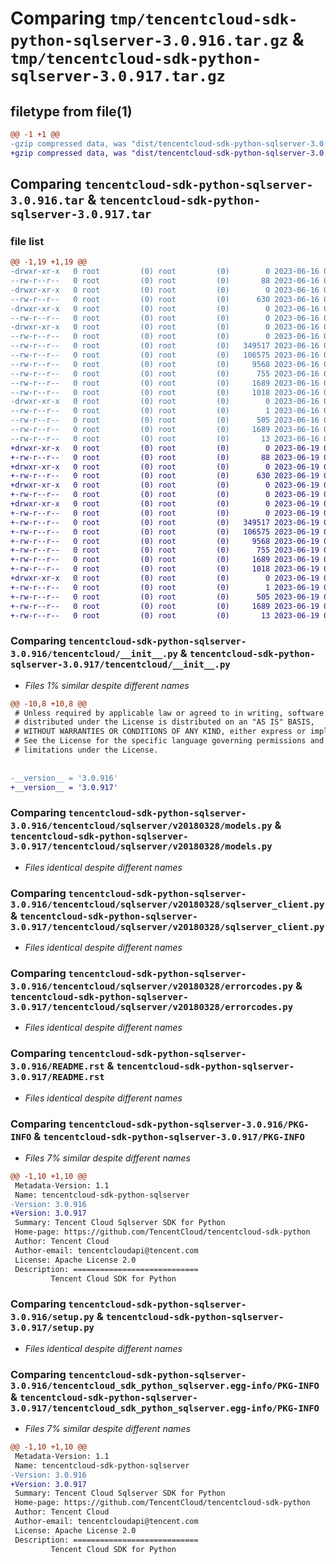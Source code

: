 # Comparing `tmp/tencentcloud-sdk-python-sqlserver-3.0.916.tar.gz` & `tmp/tencentcloud-sdk-python-sqlserver-3.0.917.tar.gz`

## filetype from file(1)

```diff
@@ -1 +1 @@
-gzip compressed data, was "dist/tencentcloud-sdk-python-sqlserver-3.0.916.tar", last modified: Fri Jun 16 00:40:29 2023, max compression
+gzip compressed data, was "dist/tencentcloud-sdk-python-sqlserver-3.0.917.tar", last modified: Mon Jun 19 00:32:14 2023, max compression
```

## Comparing `tencentcloud-sdk-python-sqlserver-3.0.916.tar` & `tencentcloud-sdk-python-sqlserver-3.0.917.tar`

### file list

```diff
@@ -1,19 +1,19 @@
-drwxr-xr-x   0 root         (0) root         (0)        0 2023-06-16 00:40:29.000000 tencentcloud-sdk-python-sqlserver-3.0.916/
--rw-r--r--   0 root         (0) root         (0)       88 2023-06-16 00:40:29.000000 tencentcloud-sdk-python-sqlserver-3.0.916/setup.cfg
-drwxr-xr-x   0 root         (0) root         (0)        0 2023-06-16 00:40:29.000000 tencentcloud-sdk-python-sqlserver-3.0.916/tencentcloud/
--rw-r--r--   0 root         (0) root         (0)      630 2023-06-16 00:40:29.000000 tencentcloud-sdk-python-sqlserver-3.0.916/tencentcloud/__init__.py
-drwxr-xr-x   0 root         (0) root         (0)        0 2023-06-16 00:40:29.000000 tencentcloud-sdk-python-sqlserver-3.0.916/tencentcloud/sqlserver/
--rw-r--r--   0 root         (0) root         (0)        0 2023-06-16 00:40:29.000000 tencentcloud-sdk-python-sqlserver-3.0.916/tencentcloud/sqlserver/__init__.py
-drwxr-xr-x   0 root         (0) root         (0)        0 2023-06-16 00:40:29.000000 tencentcloud-sdk-python-sqlserver-3.0.916/tencentcloud/sqlserver/v20180328/
--rw-r--r--   0 root         (0) root         (0)        0 2023-06-16 00:40:29.000000 tencentcloud-sdk-python-sqlserver-3.0.916/tencentcloud/sqlserver/v20180328/__init__.py
--rw-r--r--   0 root         (0) root         (0)   349517 2023-06-16 00:40:29.000000 tencentcloud-sdk-python-sqlserver-3.0.916/tencentcloud/sqlserver/v20180328/models.py
--rw-r--r--   0 root         (0) root         (0)   106575 2023-06-16 00:40:29.000000 tencentcloud-sdk-python-sqlserver-3.0.916/tencentcloud/sqlserver/v20180328/sqlserver_client.py
--rw-r--r--   0 root         (0) root         (0)     9568 2023-06-16 00:40:29.000000 tencentcloud-sdk-python-sqlserver-3.0.916/tencentcloud/sqlserver/v20180328/errorcodes.py
--rw-r--r--   0 root         (0) root         (0)      755 2023-06-16 00:40:29.000000 tencentcloud-sdk-python-sqlserver-3.0.916/README.rst
--rw-r--r--   0 root         (0) root         (0)     1689 2023-06-16 00:40:29.000000 tencentcloud-sdk-python-sqlserver-3.0.916/PKG-INFO
--rw-r--r--   0 root         (0) root         (0)     1018 2023-06-16 00:40:29.000000 tencentcloud-sdk-python-sqlserver-3.0.916/setup.py
-drwxr-xr-x   0 root         (0) root         (0)        0 2023-06-16 00:40:29.000000 tencentcloud-sdk-python-sqlserver-3.0.916/tencentcloud_sdk_python_sqlserver.egg-info/
--rw-r--r--   0 root         (0) root         (0)        1 2023-06-16 00:40:29.000000 tencentcloud-sdk-python-sqlserver-3.0.916/tencentcloud_sdk_python_sqlserver.egg-info/dependency_links.txt
--rw-r--r--   0 root         (0) root         (0)      505 2023-06-16 00:40:29.000000 tencentcloud-sdk-python-sqlserver-3.0.916/tencentcloud_sdk_python_sqlserver.egg-info/SOURCES.txt
--rw-r--r--   0 root         (0) root         (0)     1689 2023-06-16 00:40:29.000000 tencentcloud-sdk-python-sqlserver-3.0.916/tencentcloud_sdk_python_sqlserver.egg-info/PKG-INFO
--rw-r--r--   0 root         (0) root         (0)       13 2023-06-16 00:40:29.000000 tencentcloud-sdk-python-sqlserver-3.0.916/tencentcloud_sdk_python_sqlserver.egg-info/top_level.txt
+drwxr-xr-x   0 root         (0) root         (0)        0 2023-06-19 00:32:14.000000 tencentcloud-sdk-python-sqlserver-3.0.917/
+-rw-r--r--   0 root         (0) root         (0)       88 2023-06-19 00:32:14.000000 tencentcloud-sdk-python-sqlserver-3.0.917/setup.cfg
+drwxr-xr-x   0 root         (0) root         (0)        0 2023-06-19 00:32:14.000000 tencentcloud-sdk-python-sqlserver-3.0.917/tencentcloud/
+-rw-r--r--   0 root         (0) root         (0)      630 2023-06-19 00:32:14.000000 tencentcloud-sdk-python-sqlserver-3.0.917/tencentcloud/__init__.py
+drwxr-xr-x   0 root         (0) root         (0)        0 2023-06-19 00:32:14.000000 tencentcloud-sdk-python-sqlserver-3.0.917/tencentcloud/sqlserver/
+-rw-r--r--   0 root         (0) root         (0)        0 2023-06-19 00:32:14.000000 tencentcloud-sdk-python-sqlserver-3.0.917/tencentcloud/sqlserver/__init__.py
+drwxr-xr-x   0 root         (0) root         (0)        0 2023-06-19 00:32:14.000000 tencentcloud-sdk-python-sqlserver-3.0.917/tencentcloud/sqlserver/v20180328/
+-rw-r--r--   0 root         (0) root         (0)        0 2023-06-19 00:32:14.000000 tencentcloud-sdk-python-sqlserver-3.0.917/tencentcloud/sqlserver/v20180328/__init__.py
+-rw-r--r--   0 root         (0) root         (0)   349517 2023-06-19 00:32:14.000000 tencentcloud-sdk-python-sqlserver-3.0.917/tencentcloud/sqlserver/v20180328/models.py
+-rw-r--r--   0 root         (0) root         (0)   106575 2023-06-19 00:32:14.000000 tencentcloud-sdk-python-sqlserver-3.0.917/tencentcloud/sqlserver/v20180328/sqlserver_client.py
+-rw-r--r--   0 root         (0) root         (0)     9568 2023-06-19 00:32:14.000000 tencentcloud-sdk-python-sqlserver-3.0.917/tencentcloud/sqlserver/v20180328/errorcodes.py
+-rw-r--r--   0 root         (0) root         (0)      755 2023-06-19 00:32:14.000000 tencentcloud-sdk-python-sqlserver-3.0.917/README.rst
+-rw-r--r--   0 root         (0) root         (0)     1689 2023-06-19 00:32:14.000000 tencentcloud-sdk-python-sqlserver-3.0.917/PKG-INFO
+-rw-r--r--   0 root         (0) root         (0)     1018 2023-06-19 00:32:14.000000 tencentcloud-sdk-python-sqlserver-3.0.917/setup.py
+drwxr-xr-x   0 root         (0) root         (0)        0 2023-06-19 00:32:14.000000 tencentcloud-sdk-python-sqlserver-3.0.917/tencentcloud_sdk_python_sqlserver.egg-info/
+-rw-r--r--   0 root         (0) root         (0)        1 2023-06-19 00:32:14.000000 tencentcloud-sdk-python-sqlserver-3.0.917/tencentcloud_sdk_python_sqlserver.egg-info/dependency_links.txt
+-rw-r--r--   0 root         (0) root         (0)      505 2023-06-19 00:32:14.000000 tencentcloud-sdk-python-sqlserver-3.0.917/tencentcloud_sdk_python_sqlserver.egg-info/SOURCES.txt
+-rw-r--r--   0 root         (0) root         (0)     1689 2023-06-19 00:32:14.000000 tencentcloud-sdk-python-sqlserver-3.0.917/tencentcloud_sdk_python_sqlserver.egg-info/PKG-INFO
+-rw-r--r--   0 root         (0) root         (0)       13 2023-06-19 00:32:14.000000 tencentcloud-sdk-python-sqlserver-3.0.917/tencentcloud_sdk_python_sqlserver.egg-info/top_level.txt
```

### Comparing `tencentcloud-sdk-python-sqlserver-3.0.916/tencentcloud/__init__.py` & `tencentcloud-sdk-python-sqlserver-3.0.917/tencentcloud/__init__.py`

 * *Files 1% similar despite different names*

```diff
@@ -10,8 +10,8 @@
 # Unless required by applicable law or agreed to in writing, software
 # distributed under the License is distributed on an "AS IS" BASIS,
 # WITHOUT WARRANTIES OR CONDITIONS OF ANY KIND, either express or implied.
 # See the License for the specific language governing permissions and
 # limitations under the License.
 
 
-__version__ = '3.0.916'
+__version__ = '3.0.917'
```

### Comparing `tencentcloud-sdk-python-sqlserver-3.0.916/tencentcloud/sqlserver/v20180328/models.py` & `tencentcloud-sdk-python-sqlserver-3.0.917/tencentcloud/sqlserver/v20180328/models.py`

 * *Files identical despite different names*

### Comparing `tencentcloud-sdk-python-sqlserver-3.0.916/tencentcloud/sqlserver/v20180328/sqlserver_client.py` & `tencentcloud-sdk-python-sqlserver-3.0.917/tencentcloud/sqlserver/v20180328/sqlserver_client.py`

 * *Files identical despite different names*

### Comparing `tencentcloud-sdk-python-sqlserver-3.0.916/tencentcloud/sqlserver/v20180328/errorcodes.py` & `tencentcloud-sdk-python-sqlserver-3.0.917/tencentcloud/sqlserver/v20180328/errorcodes.py`

 * *Files identical despite different names*

### Comparing `tencentcloud-sdk-python-sqlserver-3.0.916/README.rst` & `tencentcloud-sdk-python-sqlserver-3.0.917/README.rst`

 * *Files identical despite different names*

### Comparing `tencentcloud-sdk-python-sqlserver-3.0.916/PKG-INFO` & `tencentcloud-sdk-python-sqlserver-3.0.917/PKG-INFO`

 * *Files 7% similar despite different names*

```diff
@@ -1,10 +1,10 @@
 Metadata-Version: 1.1
 Name: tencentcloud-sdk-python-sqlserver
-Version: 3.0.916
+Version: 3.0.917
 Summary: Tencent Cloud Sqlserver SDK for Python
 Home-page: https://github.com/TencentCloud/tencentcloud-sdk-python
 Author: Tencent Cloud
 Author-email: tencentcloudapi@tencent.com
 License: Apache License 2.0
 Description: ============================
         Tencent Cloud SDK for Python
```

### Comparing `tencentcloud-sdk-python-sqlserver-3.0.916/setup.py` & `tencentcloud-sdk-python-sqlserver-3.0.917/setup.py`

 * *Files identical despite different names*

### Comparing `tencentcloud-sdk-python-sqlserver-3.0.916/tencentcloud_sdk_python_sqlserver.egg-info/PKG-INFO` & `tencentcloud-sdk-python-sqlserver-3.0.917/tencentcloud_sdk_python_sqlserver.egg-info/PKG-INFO`

 * *Files 7% similar despite different names*

```diff
@@ -1,10 +1,10 @@
 Metadata-Version: 1.1
 Name: tencentcloud-sdk-python-sqlserver
-Version: 3.0.916
+Version: 3.0.917
 Summary: Tencent Cloud Sqlserver SDK for Python
 Home-page: https://github.com/TencentCloud/tencentcloud-sdk-python
 Author: Tencent Cloud
 Author-email: tencentcloudapi@tencent.com
 License: Apache License 2.0
 Description: ============================
         Tencent Cloud SDK for Python
```

